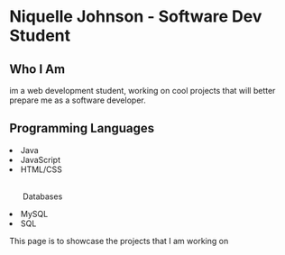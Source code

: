 # Niquelle Johnson - Software Dev Student

<h2>Who I Am</h2>
<p>im a web development student, working on cool projects that will better prepare me as a software developer.
</p>

<H2>Programming Languages</h2>
<li>Java</li>
<li>JavaScript</li>
<li>HTML/CSS</li>
<br>
<ul>Databases</ul>
<li>MySQL</li>
<li>SQL</li>


<p>This page is to showcase the projects that I am working on</p>

